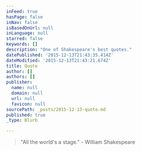 ```yaml
---
inFeed: true
hasPage: false
inNav: false
isBasedOnUrl: null
inLanguage: null
starred: false
keywords: []
description: "One of Shakespeare's best quotes."
datePublished: '2015-12-13T21:43:35.414Z'
dateModified: '2015-12-13T21:43:21.674Z'
title: Quote
author: []
authors: []
publisher:
  name: null
  domain: null
  url: null
  favicon: null
sourcePath: _posts/2015-12-13-quote.md
published: true
_type: Blurb

---
```

> "All the world's a stage." - William Shakespeare